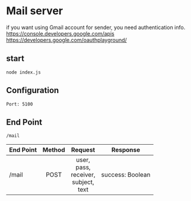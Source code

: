 Mail server
===
if you want using Gmail account for sender, you need authentication info.<br>
https://console.developers.google.com/apis<br>
https://developers.google.com/oauthplayground/

start
---
    node index.js
    
Configuration
---
    Port: 5100

End Point
---
    /mail
| End Point | Method |                      Request                    |    Response    |
|-----------|:------:|:-----------------------------------------------:|----------------|
| /mail|  POST  | user,<br>pass,<br>receiver,<br>subject,<br>text |success: Boolean|
